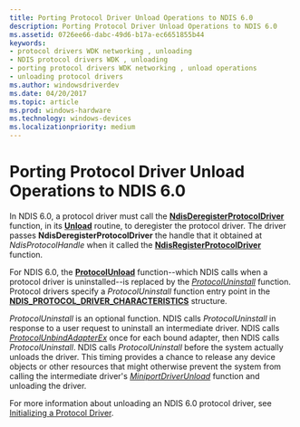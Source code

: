 ```yaml
---
title: Porting Protocol Driver Unload Operations to NDIS 6.0
description: Porting Protocol Driver Unload Operations to NDIS 6.0
ms.assetid: 0726ee66-dabc-49d6-b17a-ec6651855b44
keywords:
- protocol drivers WDK networking , unloading
- NDIS protocol drivers WDK , unloading
- porting protocol drivers WDK networking , unload operations
- unloading protocol drivers
ms.author: windowsdriverdev
ms.date: 04/20/2017
ms.topic: article
ms.prod: windows-hardware
ms.technology: windows-devices
ms.localizationpriority: medium
---
```


# Porting Protocol Driver Unload Operations to NDIS 6.0





In NDIS 6.0, a protocol driver must call the [**NdisDeregisterProtocolDriver**](https://msdn.microsoft.com/library/windows/hardware/ff561743) function, in its [**Unload**](https://msdn.microsoft.com/library/windows/hardware/ff564886) routine, to deregister the protocol driver. The driver passes **NdisDeregisterProtocolDriver** the handle that it obtained at *NdisProtocolHandle* when it called the [**NdisRegisterProtocolDriver**](https://msdn.microsoft.com/library/windows/hardware/ff564520) function.

For NDIS 6.0, the [**ProtocolUnload**](https://msdn.microsoft.com/library/windows/hardware/ff563261) function--which NDIS calls when a protocol driver is uninstalled--is replaced by the [*ProtocolUninstall*](https://msdn.microsoft.com/library/windows/hardware/ff570279) function. Protocol drivers specify a *ProtocolUninstall* function entry point in the [**NDIS\_PROTOCOL\_DRIVER\_CHARACTERISTICS**](https://msdn.microsoft.com/library/windows/hardware/ff566825) structure.

*ProtocolUninstall* is an optional function. NDIS calls *ProtocolUninstall* in response to a user request to uninstall an intermediate driver. NDIS calls [*ProtocolUnbindAdapterEx*](https://msdn.microsoft.com/library/windows/hardware/ff570278) once for each bound adapter, then NDIS calls *ProtocolUninstall*. NDIS calls *ProtocolUninstall* before the system actually unloads the driver. This timing provides a chance to release any device objects or other resources that might otherwise prevent the system from calling the intermediate driver's [*MiniportDriverUnload*](https://msdn.microsoft.com/library/windows/hardware/ff559378) function and unloading the driver.

For more information about unloading an NDIS 6.0 protocol driver, see [Initializing a Protocol Driver](initializing-a-protocol-driver.md).

 

 





